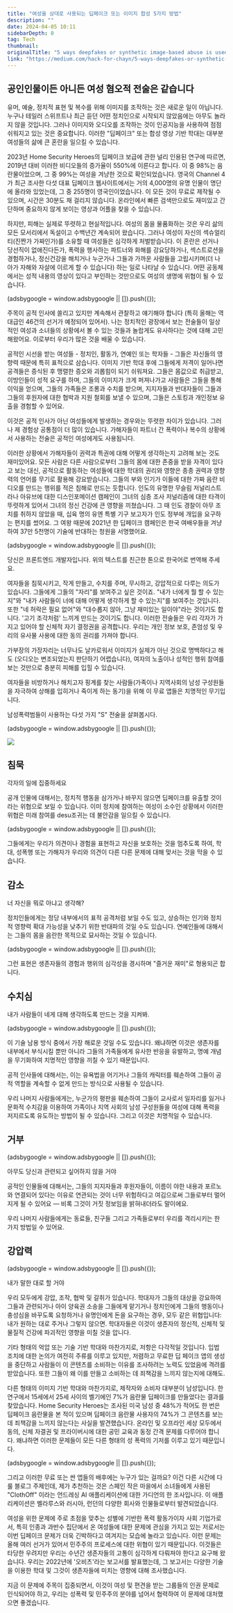 ```yaml
---
title: "여성을 상대로 사용되는 딥페이크 또는 이미지 합성 5가지 방법"
description: ""
date: 2024-04-05 10:11
sidebarDepth: 0
tag: Tech
thumbnail:
originalTitle: "5 ways deepfakes or synthetic image-based abuse is used against women"
link: "https://medium.com/hack-for-chayn/5-ways-deepfakes-or-synthetic-image-based-abuse-is-used-against-women-ffd100c577e9"
---
```


## 공인인물이든 아니든 여성 혐오적 전술은 같습니다

유머, 예술, 정치적 표현 및 복수를 위해 이미지를 조작하는 것은 새로운 일이 아닙니다. 누구나 테일러 스위프트나 최근 듣던 어떤 정치인으로 시작되지 않았음에는 아무도 놀라지 않을 것입니다. 그러나 이미지와 오디오를 조작하는 것이 인공지능을 사용하여 점점 쉬워지고 있는 것은 중요합니다. 이러한 "딥페이크" 또는 합성 영상 기반 학대는 대부분 여성들의 삶에 큰 혼란을 일으킬 수 있습니다.

2023년 Home Security Heroes의 딥페이크 보급에 관한 널리 인용된 연구에 따르면, 2019년 대비 이러한 비디오들의 증가율이 550%에 이른다고 합니다. 이 중 98%는 음란물이었으며, 그 중 99%는 여성을 겨냥한 것으로 확인되었습니다. 영국의 Channel 4가 최근 조사한 다섯 대표 딥페이크 웹사이트에서는 거의 4,000명의 유명 인물이 명단에 올라와 있었는데, 그 중 255명이 영국인이었습니다. 이 모든 것이 무료로 제작될 수 있으며, 시간은 30분도 채 걸리지 않습니다. 온라인에서 빠른 검색만으로도 재미있고 간단하며 중요하지 않게 보이는 영상과 어플을 찾을 수 있습니다.

하지만, 피해는 실제로 뚜렷하고 현실적입니다. 여성의 몸을 물품화하는 것은 우리 삶의 모든 모서리에서 독설이고 수백년간 계속되어 왔습니다. 그러나 여성이 자신의 섹슈얼리티(진짠가 가짜인가)를 소유할 때 여성들은 심각하게 처벌받습니다. 이 혼란은 선거나 당선직이 없애진다든가, 폭력을 행사하는 파트너와 화해를 강요당하거나, 섹스트로션을 경험하거나, 정신건강을 해치거나 누군가나 그들과 가까운 사람들을 고립시키며(더 나아가 자해와 자살에 이르게 할 수 있습니다) 하는 일로 나타날 수 있습니다. 어떤 공동체에서는 성적 내용의 영상이 있다고 부인하는 것만으로도 여성의 생명에 위협이 될 수 있습니다.

<!-- ui-log 수평형 -->

<ins class="adsbygoogle"
  style="display:block"
  data-ad-client="ca-pub-4877378276818686"
  data-ad-slot="9743150776"
  data-ad-format="auto"
  data-full-width-responsive="true"></ins>
<component is="script">
(adsbygoogle = window.adsbygoogle || []).push({});
</component>

주목이 공적 인사에 쏠리고 있지만 계속해서 관찰하고 얘기해야 합니다 (특히 올해는 역대급인 46건의 선거가 예정되어 있어서). 나는 정치적인 광장에서 보는 전술들이 일상적인 여성과 소녀들의 상황에서 볼 수 있는 것들과 놀랍게도 유사하다는 것에 대해 고민해왔어요. 이로부터 우리가 많은 것을 배울 수 있습니다.

공적인 시선을 받는 여성들 - 정치인, 활동가, 연예인 또는 학자들 - 그들은 자신들의 영향력 때문에 특히 표적으로 삼습니다. 이미지 기반 학대 후에 그들에게 저격이 일어나면 공격들은 증식된 후 맹렬한 증오와 괴롭힘이 되기 쉬워져요. 그들은 몸값으로 취급받고, 이방인들이 성적 요구를 하며, 그들의 이미지가 크게 퍼져나가고 사람들은 그들을 통해 이익을 얻으며, 그들의 가족들은 조롱과 수치를 받으며, 지지자들과 반대자들이 그들과 그들의 후원자에 대한 협박과 지원 철회를 보낼 수 있으며, 그들은 스토킹과 개인정보 유출을 경험할 수 있어요.

이것은 공적 인사가 아닌 여성들에게 발생하는 경우와는 뚜렷한 차이가 있습니다. 그러나 제 경험상 공통점이 더 많이 있습니다. 가해자들이 파트너 간 폭력이나 복수의 상황에서 사용하는 전술은 공적인 여성에게도 사용됩니다.

이러한 상황에서 가해자들이 권력과 특권에 대해 어떻게 생각하는지 고려해 보는 것도 재미있어요. 모든 사람은 다른 사람으로부터 그들의 몸에 대한 존중을 받을 자격이 있다고 보는 대신, 공적으로 활동하는 여성들에 대한 학대의 권리와 영향은 종종 권력과 영향력의 언어를 무기로 활용해 강요받습니다. 그들의 부와 인기가 이들에 대한 가짜 음란 비디오를 만드는 행위를 적은 침해로 만드는 듯합니다. 인도의 유명한 무슬림 저널리스트 라나 아유브에 대한 디스인포메이션 캠페인이 그녀의 심층 조사 저널리즘에 대한 타격이 뚜렷하게 있어서 그녀의 정신 건강에 큰 영향을 끼쳤습니다. 그 때 인도 경찰이 아무 조치를 취하지 않았을 때, 십육 명의 유엔 특별 기구 보고자가 인도 정부에 개입을 요구하는 편지를 썼어요. 그 여왕 때문에 2021년 한 딥페이크 캠페인은 한국 여배우들을 겨냥하여 37만 5천명이 기술에 반대하는 청원을 서명했어요.

<!-- ui-log 수평형 -->

<ins class="adsbygoogle"
  style="display:block"
  data-ad-client="ca-pub-4877378276818686"
  data-ad-slot="9743150776"
  data-ad-format="auto"
  data-full-width-responsive="true"></ins>
<component is="script">
(adsbygoogle = window.adsbygoogle || []).push({});
</component>

당신은 프론트엔드 개발자입니다. 위의 텍스트를 친근한 톤으로 한국어로 번역해 주세요.

여자들을 침묵시키고, 작게 만들고, 수치를 주며, 무시하고, 강압적으로 다루는 의도가 있습니다. 그들에게 그들의 "자리"를 보여주고 싶은 것이죠. "내가 너에게 뭘 할 수 있는지"와 "내가 사람들이 너에 대해 어떻게 생각하게 할 수 있는지"를 보여주는 것입니다. 또한 "네 허락은 필요 없어"와 "대수롭지 않아, 그냥 재미있는 일이야"라는 것이기도 합니다. '고기 조각처럼' 느끼게 만드는 것이기도 합니다. 이러한 전술들은 우리 각자가 가지고 있어야 할 신체적 자기 결정권을 공격합니다. 우리는 개인 정보 보호, 존엄성 및 우리의 유사물 사용에 대한 동의 권리를 가져야 합니다.

가부장의 가장자리는 너무나도 날카로워서 이미지가 실제가 아닌 것으로 명백하다고 해도 (오디오는 변조되었는지 판단하기 어렵습니다), 여자의 노출이나 성적인 행위 참여를 보는 것만으로 충분히 피해를 입힐 수 있습니다.

여자들을 비방하거나 해치고자 핑계를 찾는 사람들(가족이나 지역사회의 남성 구성원들을 자극하여 상해를 입히거나 죽이게 하는 동기)을 위해 이 무료 앱들은 치명적인 무기입니다.

남성폭력범들이 사용하는 다섯 가지 "S" 전술을 살펴봅시다.

<!-- ui-log 수평형 -->

<ins class="adsbygoogle"
  style="display:block"
  data-ad-client="ca-pub-4877378276818686"
  data-ad-slot="9743150776"
  data-ad-format="auto"
  data-full-width-responsive="true"></ins>
<component is="script">
(adsbygoogle = window.adsbygoogle || []).push({});
</component>

<img src="./img/5waysdeepfakesorsyntheticimage-basedabuseisusedagainstwomen_0.png" />

## 침묵

각자의 일에 집중하세요

공개 인물에 대해서는, 정치적 행동을 삼가거나 바꾸지 않으면 딥페이크를 유출할 것이라는 위협으로 보일 수 있습니다. 이미 정치에 참여하는 여성이 소수인 상황에서 이러한 위협은 미래 참여를 desu조귀는 데 불안감을 일으킬 수 있습니다.

<!-- ui-log 수평형 -->

<ins class="adsbygoogle"
  style="display:block"
  data-ad-client="ca-pub-4877378276818686"
  data-ad-slot="9743150776"
  data-ad-format="auto"
  data-full-width-responsive="true"></ins>
<component is="script">
(adsbygoogle = window.adsbygoogle || []).push({});
</component>

그들에게는 우리가 의견이나 경험을 표현하고 자신을 보호하는 것을 멈추도록 하여, 학대, 성폭행 또는 가해자가 우리와 의견이 다른 다른 문제에 대해 맞서는 것을 막을 수 있습니다.

## 감소

너 자신을 뭐로 아냐고 생각해?

정치인들에게는 정당 내부에서의 표적 공격처럼 보일 수도 있고, 상승하는 인기와 정치적 영향력 확대 가능성을 낮추기 위한 반대파의 것일 수도 있습니다. 연예인들에 대해서는 그들의 몸을 음란한 목적으로 묘사하는 것일 수 있습니다.

<!-- ui-log 수평형 -->

<ins class="adsbygoogle"
  style="display:block"
  data-ad-client="ca-pub-4877378276818686"
  data-ad-slot="9743150776"
  data-ad-format="auto"
  data-full-width-responsive="true"></ins>
<component is="script">
(adsbygoogle = window.adsbygoogle || []).push({});
</component>

그런 표현은 생존자들의 경험과 행위의 심각성을 경시하며 "즐거운 재미"로 형용되곤 합니다.

## 수치심

내가 사람들이 네게 대해 생각하도록 만드는 것을 지켜봐.

<!-- ui-log 수평형 -->

<ins class="adsbygoogle"
  style="display:block"
  data-ad-client="ca-pub-4877378276818686"
  data-ad-slot="9743150776"
  data-ad-format="auto"
  data-full-width-responsive="true"></ins>
<component is="script">
(adsbygoogle = window.adsbygoogle || []).push({});
</component>

이 기술 남용 방식 중에서 가장 해로운 것일 수도 있습니다. 왜냐하면 이것은 생존자를 내부에서 부식시킬 뿐만 아니라 그들의 가족들에게 유사한 반응을 유발하고, 명예 개념을 무기화하여 치명적인 영향을 끼칠 수 있기 때문입니다.

공적 인사들에 대해서는, 이는 유욕법을 어기거나 그들의 캐릭터를 훼손하여 그들이 공적 역할을 계속할 수 없게 만드는 방식으로 사용될 수 있습니다.

우리 나머지 사람들에게는, 누군가의 평판을 훼손하여 그들이 교사로서 일자리를 잃거나 문화적 수치감을 이용하여 가족이나 지역 사회의 남성 구성원들을 여성에 대해 폭력을 저지르도록 유도하는 방법이 될 수 있습니다. 그리고 이것은 치명적일 수 있습니다.

## 거부

<!-- ui-log 수평형 -->

<ins class="adsbygoogle"
  style="display:block"
  data-ad-client="ca-pub-4877378276818686"
  data-ad-slot="9743150776"
  data-ad-format="auto"
  data-full-width-responsive="true"></ins>
<component is="script">
(adsbygoogle = window.adsbygoogle || []).push({});
</component>

아무도 당신과 관련되고 싶어하지 않을 거야

공적인 인물들에 대해서는, 그들의 지지자들과 후원자들이, 이름이 야한 내용과 포르노와 연결되어 있다는 이유로 연관되는 것이 너무 위험하다고 여김으로써 그들로부터 멀어지게 될 수 있어요 — 비록 그것이 거짓 정보임을 밝혀내더라도 말이에요.

우리 나머지 사람들에게는 동료들, 친구들 그리고 가족들로부터 우리를 격리시키는 한 가지 방법일 수 있어요.

## 강압력

<!-- ui-log 수평형 -->

<ins class="adsbygoogle"
  style="display:block"
  data-ad-client="ca-pub-4877378276818686"
  data-ad-slot="9743150776"
  data-ad-format="auto"
  data-full-width-responsive="true"></ins>
<component is="script">
(adsbygoogle = window.adsbygoogle || []).push({});
</component>

내가 말한 대로 할 거야

우리 모두에게 강압, 조작, 협박 및 갈취가 있습니다. 학대자가 그들의 대상을 강요하여 그들과 관련되거나 아이 양육권 소송을 그들에게 맡기거나 정치인에게 그들의 행동이나 충성심을 바꾸도록 요청하거나 유명인에게 돈을 요구하는 경우, 모두 같은 위협입니다: 내가 원하는 대로 주거나 그렇지 않으면. 학대자들은 이것이 생존자의 정신적, 신체적 및 물질적 건강에 파괴적인 영향을 미칠 것을 압니다.

기타 형태의 억압 또는 기술 기반 학대와 마찬가지로, 저항은 다각적일 것입니다. 입법 조치에 대한 논의가 여전히 주류를 이루고 있지만, 저렴하고 무료한 딥 페이크 앱의 생성을 중단하고 사람들이 이 콘텐츠를 소비하는 이유를 조사하려는 노력도 있었음에 격려를 받았습니다. 또한 그들이 왜 이를 만들고 소비하는 데 죄책감을 느끼지 않는지에 대해도.

다른 형태의 이미지 기반 학대와 마찬가지로, 제작자와 소비자 대부분이 남성입니다. 한 연구에서 15세에서 25세 사이의 벨기에인 7%가 음란물 딥페이크를 만들었다는 결과를 찾았습니다. Home Security Heroes는 조사된 미국 남성 중 48%가 적어도 한 번은 딥페이크 음란물을 본 적이 있으며 딥페이크 음란물 사용자의 74%가 그 콘텐츠를 보는 데 죄책감을 느끼지 않는다는 사실을 발견했습니다. 온라인 및 오프라인 세상 모두에서 동의, 신체 자결권 및 프라이버시에 대한 공민 교육과 동정 간격 문제를 다루어야 합니다. 왜냐하면 이러한 문제들이 모든 다른 형태의 성 폭력의 기저를 이루고 있기 때문입니다.

<!-- ui-log 수평형 -->

<ins class="adsbygoogle"
  style="display:block"
  data-ad-client="ca-pub-4877378276818686"
  data-ad-slot="9743150776"
  data-ad-format="auto"
  data-full-width-responsive="true"></ins>
<component is="script">
(adsbygoogle = window.adsbygoogle || []).push({});
</component>

그리고 이러한 무료 또는 싼 앱들의 배후에는 누구가 있는 걸까요? 이건 다른 시간에 다룰 블로그 주제인데, 제가 추천하는 것은 스페인 작은 마을에서 소녀들에게 사용된 "ClothOff" 이라는 언드레싱 AI 애플리케이션에 대한 가디언의 한 조사입니다. 이 애플리케이션은 벨라루스와 러시아, 런던의 다양한 회사와 인물들로부터 발견되었습니다.

여성을 위한 문제에 주로 초점을 맞추는 성별에 기반한 폭력 활동가이자 사회 기업가로서, 특히 인종과 과반수 집단에서 온 여성들에 대한 문제에 관심을 가지고 있는 저로서는 이번 딥페이크 문제가 더욱 긴박하다고 여겨지는 모습에 놀라고 있습니다. 이런 문제는 올해 여러 선거가 있어서 민주주의 프로세스에 대한 위협이 있기 때문입니다. 이것들은 타당한 우려지만 우리는 수년간 생존자들의 고통이 심각하게 다뤄져야 한다고 요구해 왔습니다. 우리는 2022년에 '오비츠'라는 보고서를 발표했는데, 그 보고서는 다양한 기술을 이용한 학대 및 그것이 생존자들에 미치는 영향에 대해 조사했습니다.

지금 이 문제에 주목이 집중되면서, 이것이 여성 및 편견을 받는 그룹들의 인권 문제로 인식되어야 하고, 우리는 성폭력 및 민주주의 분야를 넘어서 협력하여 이 문제에 대처했으면 좋겠습니다.
